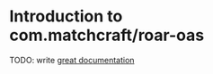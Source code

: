 # Introduction to com.matchcraft/roar-oas

TODO: write [great documentation](http://jacobian.org/writing/what-to-write/)
